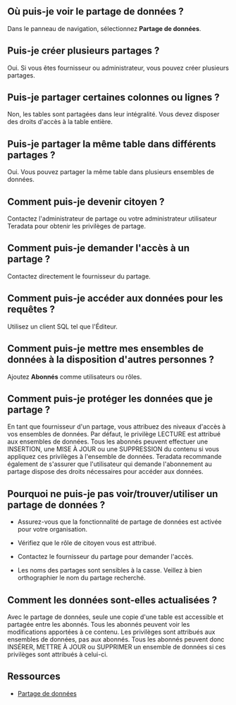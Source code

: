Où puis-je voir le partage de données ?
---------------------------------------

Dans le panneau de navigation, sélectionnez **Partage de données**.

Puis-je créer plusieurs partages ?
----------------------------------

Oui. Si vous êtes fournisseur ou administrateur, vous pouvez créer plusieurs partages.

Puis-je partager certaines colonnes ou lignes ?
-----------------------------------------------

Non, les tables sont partagées dans leur intégralité. Vous devez disposer des droits d'accès à la table entière.

Puis-je partager la même table dans différents partages ?
---------------------------------------------------------

Oui. Vous pouvez partager la même table dans plusieurs ensembles de données.

Comment puis-je devenir citoyen ?
---------------------------------

Contactez l'administrateur de partage ou votre administrateur utilisateur Teradata pour obtenir les privilèges de partage.

Comment puis-je demander l'accès à un partage ?
-----------------------------------------------

Contactez directement le fournisseur du partage.

Comment puis-je accéder aux données pour les requêtes ?
-------------------------------------------------------

Utilisez un client SQL tel que l'Éditeur.

Comment puis-je mettre mes ensembles de données à la disposition d'autres personnes ?
-------------------------------------------------------------------------------------

Ajoutez **Abonnés** comme utilisateurs ou rôles.

Comment puis-je protéger les données que je partage ?
-----------------------------------------------------

En tant que fournisseur d'un partage, vous attribuez des niveaux d'accès à vos ensembles de données. Par défaut, le privilège LECTURE est attribué aux ensembles de données. Tous les abonnés peuvent effectuer une INSERTION, une MISE À JOUR ou une SUPPRESSION du contenu si vous appliquez ces privilèges à l'ensemble de données. Teradata recommande également de s'assurer que l'utilisateur qui demande l'abonnement au partage dispose des droits nécessaires pour accéder aux données.

Pourquoi ne puis-je pas voir/trouver/utiliser un partage de données ?
---------------------------------------------------------------------

-   Assurez-vous que la fonctionnalité de partage de données est activée pour votre organisation.

-   Vérifiez que le rôle de citoyen vous est attribué.

-   Contactez le fournisseur du partage pour demander l'accès.

-   Les noms des partages sont sensibles à la casse. Veillez à bien orthographier le nom du partage recherché.

Comment les données sont-elles actualisées ?
--------------------------------------------

Avec le partage de données, seule une copie d'une table est accessible et partagée entre les abonnés. Tous les abonnés peuvent voir les modifications apportées à ce contenu. Les privilèges sont attribués aux ensembles de données, pas aux abonnés. Tous les abonnés peuvent donc INSÉRER, METTRE À JOUR ou SUPPRIMER un ensemble de données si ces privilèges sont attribués à celui-ci.

Ressources
----------

-   [Partage de données](https://docs.teradata.com/access/sources/dita/topic?dita:topicPath=bwf1684416639333.dita)
